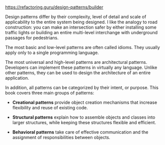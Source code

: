 https://refactoring.guru/design-patterns/builder

Design patterns differ by their complexity, level of detail and scale of applicability to the entire system being designed. I like the analogy to road construction: you can make an intersection safer by either installing some traffic lights or building an entire multi-level interchange with underground passages for pedestrians.

The most basic and low-level patterns are often called idioms. They usually apply only to a single programming language.

The most universal and high-level patterns are architectural patterns. Developers can implement these patterns in virtually any language. Unlike other patterns, they can be used to design the architecture of an entire application.

In addition, all patterns can be categorized by their intent, or purpose. This book covers three main groups of patterns:

- **Creational patterns** provide object creation mechanisms that increase flexibility and reuse of existing code.

- **Structural patterns** explain how to assemble objects and classes into larger structures, while keeping these structures flexible and efficient.

- **Behavioral patterns** take care of effective communication and the assignment of responsibilities between objects.
